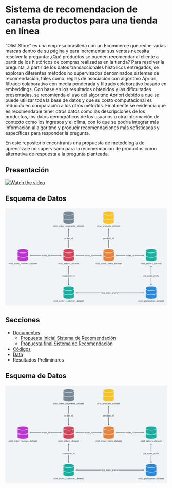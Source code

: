 # Sistema de recomendacion de canasta productos para una tienda en línea
“Olist Store” es una empresa brasileña con un Ecommerce que reúne varias marcas dentro de su página y para incrementar sus ventas necesita resolver la pregunta:
¿Qué productos se pueden recomendar al cliente a partir de los históricos de compras realizadas en la tienda?
Para resolver la pregunta, a partir de los datos transaccionales históricos entregados, se exploran diferentes métodos no supervisados denominados sistemas de recomendación, tales como: reglas de asociación con algoritmo Apriori, filtrado colaborativo con media ponderada y filtrado colaborativo basado en embeddings.
Con base en los resultados obtenidos y las dificultades presentadas, se recomienda el uso del algoritmo Apriori debido a que se puede utilizar toda la base de datos y que su costo computacional es reducido en comparación a los otros métodos.
Finalmente se evidencia que es recomendable tener otros datos como las descripciones de los productos, los datos demográficos de los usuarios u otra información de contexto como los ingresos y el clima, con lo que se podría integrar más información al algoritmo y producir recomendaciones más sofisticadas y específicas para responder la pregunta.

En este repositorio encontrarás una propuesta de metodología de aprendizaje no supervisado para la recomendación de productos como alternativa de respuesta a la pregunta planteada.

## Presentación
[![Watch the video](https://img.youtube.com/vi/w022VznKWVg/hqdefault.jpg)](https://www.youtube.com/watch?v=w022VznKWVgA)

## Esquema de Datos
![](./documentos/esquema_datos.png)

## Secciones 
* [Documentos](./documentos)
  * [Propuesta inicial Sistema de Recomendación](./documentos/Propuesta_inicial_Sistema_de_Recomendacion.pdf)
  * [Propuesta final Sistema de Recomendación](./documentos/Propuesta_final_Sistema_de_Recomendacion.pdf)
* [Códigos](./codigos)
* [Data](./data)
* Resultados Preliminares

## Esquema de Datos
![](./documentos/esquema_datos.png)

